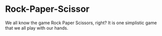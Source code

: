 # Rock-Paper-Scissor
We all know the game Rock Paper Scissors, right? It is one simplistic game that we all play with our hands.
